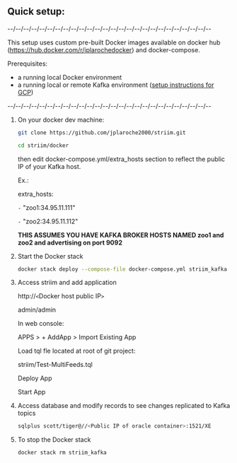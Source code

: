 
Quick setup:
------------

--/--/--/--/--/--/--/--/--/--/--/--/--/--/--/--/--/--/--/--/--/--/--/--/--/--

This setup uses custom pre-built Docker images available on docker hub 
(https://hub.docker.com/r/jplarochedocker) and docker-compose.

Prerequisites:
- a running local Docker environment
- a running local or remote Kafka environment ([setup instructions for GCP](https://github.com/jplaroche2000/striim/blob/master/kafka/Build%20a%20Kafka%20Cluster%20on%20GCP.pdf))

--/--/--/--/--/--/--/--/--/--/--/--/--/--/--/--/--/--/--/--/--/--/--/--/--/--

1. On your docker dev machine:

    ```sh
    git clone https://github.com/jplaroche2000/striim.git
    ```

    ```sh
    cd striim/docker
    ```

    then edit docker-compose.yml/extra_hosts section to reflect the public IP of your Kafka host.

    Ex.:  
    
    extra_hosts:
      
      `-` "zoo1:34.95.11.111"  
      
      `-` "zoo2:34.95.11.112"  

    **THIS ASSUMES YOU HAVE KAFKA BROKER HOSTS NAMED zoo1 and zoo2 and advertising on port 9092**
 
 
2. Start the Docker stack

    ```sh
    docker stack deploy --compose-file docker-compose.yml striim_kafka
    ```


3. Access striim and add application

    http://`<`Docker host public IP`>`
    
    admin/admin
   
    In web console:
    
    APPS > + AddApp > Import Existing App
   
    Load tql fle located at root of git project:
    
    striim/Test-MultiFeeds.tql
   
    Deploy App
   
    Start App
   
4. Access database and modify records to see changes replicated to Kafka topics
 
    ```sh
    sqlplus scott/tiger@//<Public IP of oracle container>:1521/XE
    ```
   
5. To stop the Docker stack

    ```sh
    docker stack rm striim_kafka
    ```  
   
   

